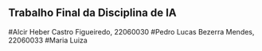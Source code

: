 ## Trabalho Final da Disciplina de IA

#Alcir Heber Castro Figueiredo, 22060030
#Pedro Lucas Bezerra Mendes, 22060033
#Maria Luiza
